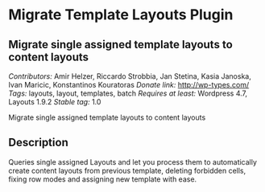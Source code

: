 # Migrate Template Layouts Plugin 
## Migrate single assigned template layouts to content layouts


*Contributors:* Amir Helzer, Riccardo Strobbia, Jan Stetina, Kasia Janoska, Ivan Maricic, Konstantinos Kouratoras
*Donate link:* http://wp-types.com/
*Tags:* layouts, layout, templates, batch
*Requires at least:* Wordpress 4.7, Layouts 1.9.2
*Stable tag:* 1.0

Migrate single assigned template layouts to content layouts

## Description

Queries single assigned Layouts and let you process them to automatically create content layouts from previous template, deleting forbidden cells, fixing row modes and assigning new template with ease.

